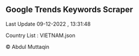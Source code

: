 

## Google Trends Keywords Scraper 
 
Last Update 09-12-2022 , 13:31:48

Country List :
VIETNAM.json



© Abdul Muttaqin 
